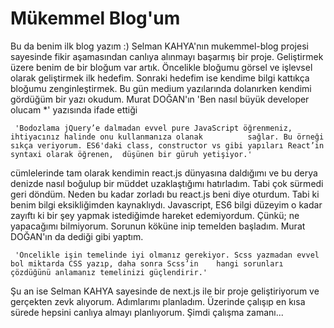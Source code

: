 # Mükemmel Blog'um

 Bu da benim ilk blog yazım :) Selman KAHYA'nın mukemmel-blog projesi sayesinde fikir aşamasından canlıya alınmayı başarmış bir proje. Geliştirmek üzere benim de bir bloğum var artık. Öncelikle bloğumu görsel ve işlevsel olarak geliştirmek ilk hedefim. Sonraki hedefim ise kendime bilgi kattıkça bloğumu zenginleştirmek.
 Bu gün medium yazılarında dolanırken kendimi gördüğüm bir yazı okudum. Murat DOĞAN'ın 'Ben nasıl büyük developer olucam *' yazısında ifade ettiği 


     'Bodozlama jQuery’e dalmadan evvel pure JavaScript öğrenmeniz, ihtiyacınız halinde onu kullanmanıza olanak          sağlar. Bu örneği sıkça veriyorum. ES6'daki class, constructor vs gibi yapıları React’in syntaxi olarak öğrenen,  düşünen bir güruh yetişiyor.' 


 cümlelerinde tam olarak kendimin react.js dünyasına daldığımı ve bu derya denizde nasıl boğulup bir müddet uzaklaştığımı hatırladım. Tabi çok sürmedi geri döndüm. Neden bu kadar zorladı bu react.js beni diye oturdum. Tabi ki benim bilgi eksikliğimden kaynaklıydı. Javascript, ES6 bilgi düzeyim o kadar zayıftı ki bir şey yapmak istediğimde hareket edemiyordum. Çünkü; ne yapacağımı bilmiyorum. Sorunun köküne inip temelden başladım. Murat DOĞAN'ın da dediği gibi yaptım. 


     'Öncelikle işin temelinde iyi olmanız gerekiyor. Scss yazmadan evvel bol miktarda CSS yazıp, daha sonra Scss’in    hangi sorunları çözdüğünü anlamanız temelinizi güçlendirir.' 


 Şu an ise Selman KAHYA sayesinde de next.js ile bir proje geliştiriyorum ve gerçekten zevk alıyorum. Adımlarımı planladım. Üzerinde çalışıp en kısa sürede hepsini canlıya almayı planlıyorum. Şimdi çalışma zamanı...